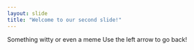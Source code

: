 ```yaml
---
layout: slide
title: "Welcome to our second slide!"
---
```

Something witty or even a meme
Use the left arrow to go back!
